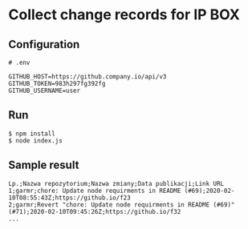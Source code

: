 # Collect change records for IP BOX 

## Configuration

```
# .env

GITHUB_HOST=https://github.company.io/api/v3
GITHUB_TOKEN=983h297fg392fg
GITHUB_USERNAME=user
```

## Run

```
$ npm install
$ node index.js
```

## Sample result

```
Lp.;Nazwa repozytorium;Nazwa zmiany;Data publikacji;Link URL
1;garmr;chore: Update node requirments in README (#69);2020-02-10T08:55:43Z;https://github.io/f23
2;garmr;Revert "chore: Update node requirments in README (#69)" (#71);2020-02-10T09:45:26Z;https://github.io/f32
...
```
